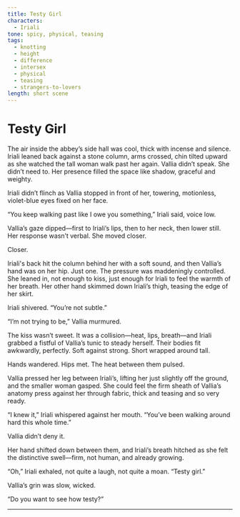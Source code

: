 ```yaml
---
title: Testy Girl
characters:
  - Iriali
tone: spicy, physical, teasing
tags:
  - knotting
  - height
  - difference
  - intersex
  - physical
  - teasing
  - strangers-to-lovers
length: short scene
---
```


# Testy Girl

The air inside the abbey’s side hall was cool, thick with incense and silence. Iriali leaned back against a stone column, arms crossed, chin tilted upward as she watched the tall woman walk past her again. Vallia didn’t speak. She didn’t need to. Her presence filled the space like shadow, graceful and weighty.

Iriali didn’t flinch as Vallia stopped in front of her, towering, motionless, violet-blue eyes fixed on her face.

“You keep walking past like I owe you something,” Iriali said, voice low.

Vallia’s gaze dipped—first to Iriali’s lips, then to her neck, then lower still. Her response wasn’t verbal. She moved closer.

Closer.

Iriali's back hit the column behind her with a soft sound, and then Vallia’s hand was on her hip. Just one. The pressure was maddeningly controlled. She leaned in, not enough to kiss, just enough for Iriali to feel the warmth of her breath. Her other hand skimmed down Iriali’s thigh, teasing the edge of her skirt.

Iriali shivered. “You’re not subtle.”

“I’m not trying to be,” Vallia murmured.

The kiss wasn’t sweet. It was a collision—heat, lips, breath—and Iriali grabbed a fistful of Vallia’s tunic to steady herself. Their bodies fit awkwardly, perfectly. Soft against strong. Short wrapped around tall.

Hands wandered. Hips met. The heat between them pulsed.

Vallia pressed her leg between Iriali’s, lifting her just slightly off the ground, and the smaller woman gasped. She could feel the firm sheath of Vallia’s anatomy press against her through fabric, thick and teasing and so very ready.

“I knew it,” Iriali whispered against her mouth. “You’ve been walking around hard this whole time.”

Vallia didn’t deny it.

Her hand shifted down between them, and Iriali’s breath hitched as she felt the distinctive swell—firm, not human, and already growing.

“Oh,” Iriali exhaled, not quite a laugh, not quite a moan. “Testy girl.”

Vallia’s grin was slow, wicked.

“Do you want to see how testy?”

---

